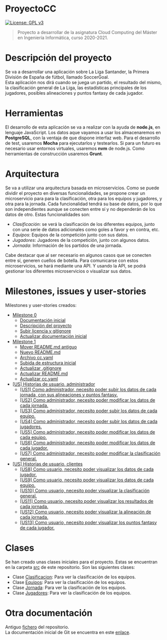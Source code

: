 # ProyectoCC
[![License: GPL v3](https://img.shields.io/badge/License-GPLv3-blue.svg)](https://www.gnu.org/licenses/gpl-3.0)
>Proyecto a desarrollar de la asignatura Cloud Computing del Máster en Ingeniería Informática, curso 2020-2021.

# Descripción del proyecto
Se va a desarrollar una aplicación sobre La Liga Santander, la Primera División de España de fútbol, llamado SoccerGoal.\
Esta aplicación nos dirá cuando se juega un partido, el resultado del mismo, la clasificación general de La Liga, las estadísticas principales de los jugadores, posibles alineaciones y puntos fantasy de cada jugador.

# Herramientas
El desarrollo de esta aplicación se va a realizar con la ayuda de **node.js**, en lenguaje JavaScript. Los datos aque vayamos a usar los almacenaremos en **PostgreSQL**, con la ventaja de que dispone interfaz web. Para el desarrollo de test, usaremos **Mocha** para ejecutarlos y testearlos. Si para un futuro es necesario usar entornos virtuales, usaremos **nvm** de node.js. Como herramientas de construcción usaremos **Grunt**.

# Arquitectura
Se va a utilizar una arquitectura basada en microservicios. Como se puede dividir el proyecto en diversas funcionalidades, se propone crear un microservicio para  para la clasificación, otra para los equipos y jugadores, y otra para la jornada. Cada funcionalidad tendrá su base de datos, por lo que son independientes aunque se conecten entre sí y no dependerán de los datos de otro. Estas funcionalidades son:
- *Clasificación*: se verá la clasificación de los diferentes equipos, junto con una serie de datos adicionales como goles a favor y en contra, etc.
- *Equipos*: Equipos de la competición junto con sus datos.
- *Jugadores*: Jugadores de la competición, junto con algunos datos.
- *Jornada*: Información de los partidos de una jornada.

Cabe destacar que al ser necesario en algunos casos que se conecten entre sí, generen cuellos de botella.
Para comunicarse con estos microservicios, se hará mediante una API. Y usando la API, se podrá gestionar los diferentes microservicios o visualizar sus datos.

# Milestones, issues y user-stories
Milestones y user-stories creados:
- [Milestone 0](https://github.com/Nastard/SoccerGoal-ProyectoCC/milestone/1)
	- [Documentación inicial](https://github.com/Nastard/SoccerGoal-ProyectoCC/issues/1)
	- [Descripción del proyecto](https://github.com/Nastard/SoccerGoal-ProyectoCC/issues/2)
	- [Subir licencia y gitignore](https://github.com/Nastard/SoccerGoal-ProyectoCC/issues/3)
	- [Actualizar documentación inicial](https://github.com/Nastard/SoccerGoal-ProyectoCC/issues/4)
- [Milestone 1](https://github.com/Nastard/SoccerGoal-ProyectoCC/milestone/2)
	- [Mover README.md antiguo](https://github.com/Nastard/SoccerGoal-ProyectoCC/issues/18)
	- [Nuevo README.md](https://github.com/Nastard/SoccerGoal-ProyectoCC/issues/19)
	- [Archivo cc.yaml](https://github.com/Nastard/SoccerGoal-ProyectoCC/issues/20)
	- [Subida de estructura inicial](https://github.com/Nastard/SoccerGoal-ProyectoCC/issues/21)
	- [Actualizar .gitignore](https://github.com/Nastard/SoccerGoal-ProyectoCC/issues/22)
	- [Actualizar README.md](https://github.com/Nastard/SoccerGoal-ProyectoCC/issues/23)
	- [Actualizar cc.yaml](https://github.com/Nastard/SoccerGoal-ProyectoCC/issues/24)
- [[US] Historias de usuario, administrador](https://github.com/Nastard/SoccerGoal-ProyectoCC/milestone/3)
	- [[US1] Como administrador, necesito poder subir los datos de cada jornada, con sus alineaciones y puntos fantasy.](https://github.com/Nastard/SoccerGoal-ProyectoCC/issues/5)
	- [[US2] Como administrador, necesito poder modificar los datos de cada jornada.](https://github.com/Nastard/SoccerGoal-ProyectoCC/issues/6)
	- [[US3] Como administrador, necesito poder subir los datos de cada equipo.](https://github.com/Nastard/SoccerGoal-ProyectoCC/issues7)
	- [[US4] Como administrador, necesito poder subir los datos de cada jugadores.](https://github.com/Nastard/SoccerGoal-ProyectoCC/issues8)
	- [[US5] Como administrador, necesito poder modificar los datos de cada equipo.](https://github.com/Nastard/SoccerGoal-ProyectoCC/issues9)
	- [[US6] Como administrador, necesito poder modificar los datos de cada jugador.](https://github.com/Nastard/SoccerGoal-ProyectoCC/issues10)
	- [[US7] Como administrador, necesito poder modificar la clasificación general.](https://github.com/Nastard/SoccerGoal-ProyectoCC/issues/11)
- [[US] Historias de usuario, clientes](https://github.com/Nastard/SoccerGoal-ProyectoCC/milestone/4)
	- [[US8] Como usuario, necesito poder visualizar los datos de cada jugador.](https://github.com/Nastard/SoccerGoal-ProyectoCC/issues/12)
	- [[US9] Como usuario, necesito poder visualizar los datos de cada equipo.](https://github.com/Nastard/SoccerGoal-ProyectoCC/issues/13)
	- [[US10] Como usuario, necesito poder visualizar la clasificación general.](https://github.com/Nastard/SoccerGoal-ProyectoCC/issues/14)
	- [[US11] Como usuario, necesito poder visualizar los resultados de cada jornada.](https://github.com/Nastard/SoccerGoal-ProyectoCC/issues/15)
	- [[US12] Como usuario, necesito poder visualizar la alineación de cada jornada.](https://github.com/Nastard/SoccerGoal-ProyectoCC/issues/16)
	- [[US13] Como usuario, necesito poder visualizar los puntos fantasy de cada jugador.](https://github.com/Nastard/SoccerGoal-ProyectoCC/issues/17)

# Clases
Se han creado unas clases iniciales para el proyecto. Estas se encuentran en la carpeta [src](https://github.com/Nastard/ProyectoCC/tree/main/src/) de este repositorio. Son las siguientes clases:
- Clase [Clasificacion](https://github.com/Nastard/ProyectoCC/tree/main/src/Clasificacion.js): Para ver la clasificación de los equipos.
- Clase [Equipos](https://github.com/Nastard/ProyectoCC/tree/main/src/Equipos.js): Para ver la clasificación de los equipos.
- Clase [Jornada](https://github.com/Nastard/ProyectoCC/tree/main/src/Jornada.js): Para ver la clasificación de los equipos.
- Clase [Jugadores](https://github.com/Nastard/ProyectoCC/tree/main/src/Jugadores.js): Para ver la clasificación de los equipos.

# Otra documentación
Antiguo [fichero](https://github.com/Nastard/ProyectoCC/tree/main/docs/READMEv0.1.md) del repositorio.  
La documentación inicial de Git se encuentra en este [enlace](https://github.com/Nastard/ProyectoCC/tree/main/docs/documentacion_inicial.md).
